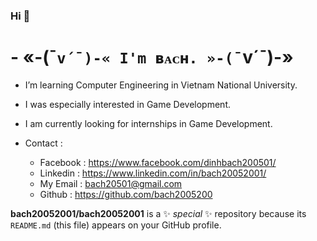 ### Hi 👋

# - «-(¯`v´¯)-« I'm ʙᴀᴄʜ. »-(¯`v´¯)-»

- I’m learning Computer Engineering in Vietnam National University.
- I was especially interested in Game Development.
- I am currently looking for internships in Game Development.

- Contact :
    - Facebook : https://www.facebook.com/dinhbach200501/
    - Linkedin : https://www.linkedin.com/in/bach20052001/
    - My Email : bach20501@gmail.com
    - Github : https://github.com/bach2005200
    
    
**bach20052001/bach20052001** is a ✨ _special_ ✨ repository because its `README.md` (this file) appears on your GitHub profile.
